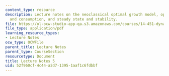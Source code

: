 ```yaml
---
content_type: resource
description: Lecture notes on the neoclassical optimal growth model, optimal investment
  and consumption, and steady state and stability.
file: https://ol-ocw-studio-app-qa.s3.amazonaws.com/courses/14-451-dynamic-optimization-methods-with-applications-fall-2009/52f960cf4c44a2d713951aaf1c6fdbbf_MIT14_451F09_lec05.pdf
file_type: application/pdf
learning_resource_types:
- Lecture Notes
ocw_type: OCWFile
parent_title: Lecture Notes
parent_type: CourseSection
resourcetype: Document
title: Lecture Notes 5
uid: 52f960cf-4c44-a2d7-1395-1aaf1c6fdbbf
---
```

